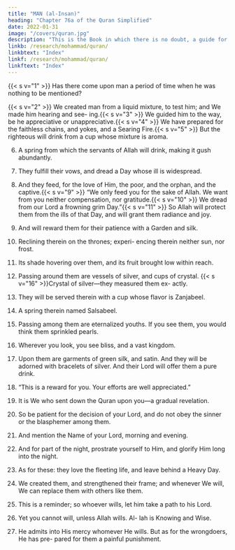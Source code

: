 ```yaml
---
title: "MAN (al-Insan)"
heading: "Chapter 76a of the Quran Simplified"
date: 2022-01-31
image: "/covers/quran.jpg"
description: "This is the Book in which there is no doubt, a guide for the righteous."
linkb: /research/mohammad/quran/
linkbtext: "Index"
linkf: /research/mohammad/quran/
linkftext: "Index"
---
```



{{< s v="1" >}}  Has there come upon man a period of time when he was nothing to be mentioned?

{{< s v="2" >}}  We created man from a liquid mixture, to test him; and We made him hearing and see-
ing.{{< s v="3" >}}  We guided him to the way, be he appreciative or unappreciative.{{< s v="4" >}}  We have prepared for the faithless chains,
and yokes, and a Searing Fire.{{< s v="5" >}}  But the righteous will drink from a cup
whose mixture is aroma.

6. A spring from which the servants of Allah
will drink, making it gush abundantly.
7. They fulfill their vows, and dread a Day
whose ill is widespread.
8. And they feed, for the love of Him, the poor,
and the orphan, and the captive.{{< s v="9" >}}  “We only feed you for the sake of Allah. We
want from you neither compensation, nor
gratitude.{{< s v="10" >}}  We dread from our Lord a frowning grim
Day.”{{< s v="11" >}}  So Allah will protect them from the ills of
that Day, and will grant them radiance and
joy.
12. And will reward them for their patience
with a Garden and silk.
13. Reclining therein on the thrones; experi-
encing therein neither sun, nor frost.
14. Its shade hovering over them, and its fruit
brought low within reach.
15. Passing around them are vessels of silver,
and cups of crystal.
{{< s v="16" >}}Crystal of silver—they measured them ex-
actly.
17. They will be served therein with a cup
whose flavor is Zanjabeel.
18. A
spring therein named Salsabeel.

19. Passing among them are eternalized
youths. If you see them, you would think
them sprinkled pearls.
20. Wherever you look, you see bliss, and a
vast kingdom.
21. Upon them are garments of green silk, and
satin. And they will be adorned with bracelets
of silver. And their Lord will offer them a
pure drink.
22. “This is a reward for you. Your efforts are
well appreciated.”
23. It is We who sent down the Quran upon
you—a gradual revelation.
24. So be patient for the decision of your Lord,
and do not obey the sinner or the blasphemer
among them.
25. And mention the Name of your Lord,
morning and evening.
26. And for part of the night, prostrate yourself
to Him, and glorify Him long into the night.
27. As for these: they love the fleeting life, and
leave behind a Heavy Day.
28. We created them, and strengthened their
frame; and whenever We will, We can replace
them with others like them.
29. This is a reminder; so whoever wills, let
him take a path to his Lord.
30. Yet you cannot will, unless Allah wills. Al-
lah is Knowing and Wise.
31. He admits into His mercy whomever He
wills. But as for the wrongdoers, He has pre-
pared for them a painful punishment.
